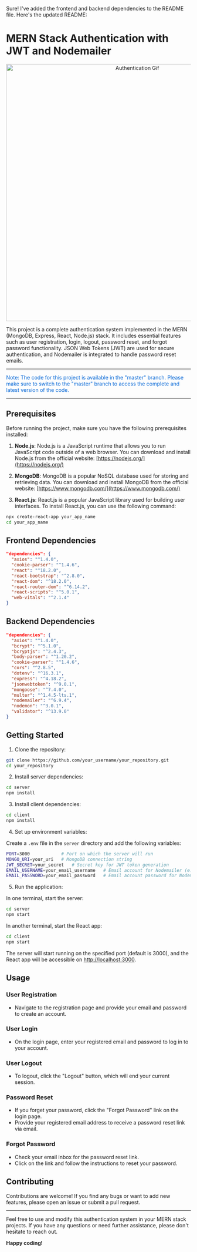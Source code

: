 Sure! I've added the frontend and backend dependencies to the README file. Here's the updated README:

# MERN Stack Authentication with JWT and Nodemailer

<p align="center">
  <img src="https://living.acg.aaa.com/content/dam/aaa-living/devtest/what-is-two-factor-authentication.gif" alt="Authentication Gif" width="700"/>
</p>

This project is a complete authentication system implemented in the MERN (MongoDB, Express, React, Node.js) stack. It includes essential features such as user registration, login, logout, password reset, and forgot password functionality. JSON Web Tokens (JWT) are used for secure authentication, and Nodemailer is integrated to handle password reset emails.

---
<span style="color:#0366d6">Note: The code for this project is available in the "master" branch. Please make sure to switch to the "master" branch to access the complete and latest version of the code.</span>

---
## Prerequisites

Before running the project, make sure you have the following prerequisites installed:

1. **Node.js**: Node.js is a JavaScript runtime that allows you to run JavaScript code outside of a web browser. You can download and install Node.js from the official website: [https://nodejs.org/](https://nodejs.org/)

2. **MongoDB**: MongoDB is a popular NoSQL database used for storing and retrieving data. You can download and install MongoDB from the official website: [https://www.mongodb.com/](https://www.mongodb.com/)

3. **React.js**: React.js is a popular JavaScript library used for building user interfaces. To install React.js, you can use the following command:

```bash
npx create-react-app your_app_name
cd your_app_name
```

## Frontend Dependencies

```json
"dependencies": {
  "axios": "^1.4.0",
  "cookie-parser": "^1.4.6",
  "react": "^18.2.0",
  "react-bootstrap": "^2.8.0",
  "react-dom": "^18.2.0",
  "react-router-dom": "^6.14.2",
  "react-scripts": "^5.0.1",
  "web-vitals": "^2.1.4"
}
```

## Backend Dependencies

```json
"dependencies": {
  "axios": "^1.4.0",
  "bcrypt": "^5.1.0",
  "bcryptjs": "^2.4.3",
  "body-parser": "^1.20.2",
  "cookie-parser": "^1.4.6",
  "cors": "^2.8.5",
  "dotenv": "^16.3.1",
  "express": "^4.18.2",
  "jsonwebtoken": "^9.0.1",
  "mongoose": "^7.4.0",
  "multer": "^1.4.5-lts.1",
  "nodemailer": "^6.9.4",
  "nodemon": "^3.0.1",
  "validator": "^13.9.0"
}
```

## Getting Started

1. Clone the repository:

```bash
git clone https://github.com/your_username/your_repository.git
cd your_repository
```

2. Install server dependencies:

```bash
cd server
npm install
```

3. Install client dependencies:

```bash
cd client
npm install
```

4. Set up environment variables:

Create a `.env` file in the `server` directory and add the following variables:

```bash
PORT=3000            # Port on which the server will run
MONGO_URI=your_uri   # MongoDB connection string
JWT_SECRET=your_secret   # Secret key for JWT token generation
EMAIL_USERNAME=your_email_username   # Email account for Nodemailer (e.g., Gmail)
EMAIL_PASSWORD=your_email_password   # Email account password for Nodemailer
```

5. Run the application:

In one terminal, start the server:

```bash
cd server
npm start
```

In another terminal, start the React app:

```bash
cd client
npm start
```

The server will start running on the specified port (default is 3000), and the React app will be accessible on [http://localhost:3000](http://localhost:3000).

## Usage

### User Registration

- Navigate to the registration page and provide your email and password to create an account.

### User Login

- On the login page, enter your registered email and password to log in to your account.

### User Logout

- To logout, click the "Logout" button, which will end your current session.

### Password Reset

- If you forget your password, click the "Forgot Password" link on the login page.
- Provide your registered email address to receive a password reset link via email.

### Forgot Password

- Check your email inbox for the password reset link.
- Click on the link and follow the instructions to reset your password.

## Contributing

Contributions are welcome! If you find any bugs or want to add new features, please open an issue or submit a pull request.

---

Feel free to use and modify this authentication system in your MERN stack projects. If you have any questions or need further assistance, please don't hesitate to reach out.

**Happy coding!**

